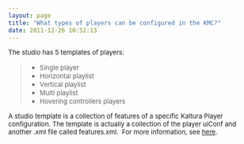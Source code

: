 ```yaml
---
layout: page
title: "What types of players can be configured in the KMC?"
date: 2011-12-26 10:52:13
---
```


<span style="font-size: small;">The studio has 5 templates of players: </span>

> *   <span style="font-size: small;">Single player</span>
> *   <span style="font-size: small;">Horizontal playlist</span>
> *   <span style="font-size: small;">Vertical playlist</span>
> *   <span style="font-size: small;">Multi playlist</span>
> *   <span style="font-size: small;">Hovering controllers players</span>

<span style="font-size: small;">A studio template is a collection of features of a specific Kaltura Player configuration. The template is actually a collection of the player uiConf and another .xml file called features.xml.  For more information, see <a href="http://www.kaltura.com/api_v3/testmeDoc/index.php?object=KalturaUiConf" target="_blank" title="KalturaUiConf">here</a>.</span>